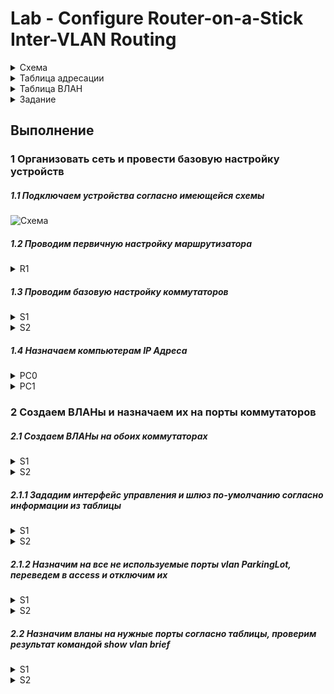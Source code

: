 # Lab - Configure Router-on-a-Stick Inter-VLAN Routing
<details>
<summary>Схема</summary>

![image](https://user-images.githubusercontent.com/74641903/110258222-9673a680-7fb2-11eb-8dca-feb313fd12d4.png)

</details>

<details>
<summary>Таблица адресации</summary>

| Device        | Interface     | IP adress        | Subnet Mask     | Default Gateway |
| ------------- |:-------------:| :---------------:|:---------------:|----------------:|
| R1            | G0/0/1.3      |   192.168.3.1    | 255.255.255.0   | N/A             |
|               | G0/0/1.4      |   192.168.4.1    | 255.255.255.0   | N/A             |
|               | G0/0/1.8      |    N/A           | N/A             | N/A             |
| S1            | VLAN 3        | 192.168.3.11     | 255.255.255.0   | 192.168.3.1     |
| S2            | VLAN 3        | 192.168.3.12     | 255.255.255.0   | 192.168.3.1     | 
| PC0           | NIC           |   192.168.3.3    | 255.255.255.0   | 192.168.3.1     |
| PC1           | NIC           |   192.168.4.3    | 255.255.255.0   | 192.168.4.1     |

</details>

<details>
<summary>Таблица ВЛАН</summary>

| VLAN          | Name          | Interface Assigned    |
| ------------- |:-------------:| :---------------:     |
| 3             | Management    |   S1: VLAN 3 <br /> S2: VLAN 3 <br /> S1: F0/6  |
| 4             | Operations    |   S2: F0/18   |
| 7             | ParkingLot    |   S1: F0/2-4, F0/7-24, G0/1-2 <br /> S2: F0/2-17, F0/19-24, G0/1-2            |
| 8             | Native        | N/A     |

</details>
<details>
<summary>Задание</summary>
  
1. Организовать сеть и провести базовую настройку устройств
2. Создать ВЛАНы и назначить на порту коммутаторов
3. Настроить 802.1Q транк между коммутаторами
4. Настроить маршрутизацию между ВЛАН на маршрутизаторе
5. Убедиться что все работает

</details>

## Выполнение
### 1 Организовать сеть и провести базовую настройку устройств <br/>
##### 1.1 Подключаем устройства согласно имеющейся схемы
![Схема](https://user-images.githubusercontent.com/74641903/110259808-ad1dfb80-7fba-11eb-8057-c1c2a9cf0340.jpg)

##### 1.2 Проводим первичную настройку маршрутизатора

<details>
<summary>R1</summary>

```
Router>en
Router>enable                                           
Router#conf t                                           
Router(config)#hostname R1                              
R1(config)#no ip domain-lookup                          
R1(config)#enable secret class                          
R1(config)#line console 0
R1(config-line)#password cisco                          
R1(config-line)#login                                   
R1(config)#line vty 0 4
R1(config-line)#password cisco                          
R1(config-line)#login                                   
R1(config)#service password-encryption                  
R1(config)#banner motd $ For autoruzed users only $     
R1#copy running-config startup-config                  
Destination filename [startup-config]? 
R1#clock set 0:12:00 08 March 2021                      
```

</details>

##### 1.3 Проводим базовую настройку коммутаторов

<details>
<summary>S1</summary>

```
Switch#enable
Switch#configure terminal 
Enter configuration commands, one per line. End with CNTL/Z.
Switch(config)#hostname S1
S1(config)#no ip domain-lookup 
S1(config)#enable secret class
S1(config)#line console 0
S1(config-line)#password cisco
S1(config-line)#login
S1(config-line)#exit
S1(config)#line vty 0 15
S1(config-line)#password cisco
S1(config-line)#login
S1(config-line)#exit
S1(config)#service password-encryption 
S1(config)#banner motd $ For autoruzed users only $ 
S1#clock set 0:20:00 08 March 2021
S1#copy running-config startup-config 
```

</details>

<details>
<summary>S2</summary>

```
Switch#enable
Switch#configure terminal 
Enter configuration commands, one per line. End with CNTL/Z.
Switch(config)#hostname S1
S2(config)#no ip domain-lookup 
S2(config)#enable secret class
S2(config)#line console 0
S2(config-line)#password cisco
S2(config-line)#login
S2(config-line)#exit
S2(config)#line vty 0 15
S2(config-line)#password cisco
S2(config-line)#login
S2(config-line)#exit
S2(config)#service password-encryption 
S2(config)#banner motd $ For autoruzed users only $ 
S2#clock set 0:20:00 08 March 2021
S2#copy running-config startup-config 
```

</details>

##### 1.4 Назначаем компьютерам IP Адреса

<details>
<summary>PC0</summary>
  
  ![PC0](https://user-images.githubusercontent.com/74641903/110260420-38988c00-7fbd-11eb-912b-b762f393f578.jpg)

  </details>
  
  
<details>
<summary>PC1</summary>
  
  
  ![PC1](https://user-images.githubusercontent.com/74641903/110260439-4fd77980-7fbd-11eb-8c9c-7a5d89d32276.jpg)

  </details>
  
### 2 Создаем ВЛАНы и назначаем их на порты коммутаторов <br/>
##### 2.1 Создаем ВЛАНы на обоих коммутаторах

<details>
<summary>S1</summary>
 
```
S1(config)#vlan 3
S1(config-vlan)#name Management
S1(config-vlan)#vlan 4
S1(config-vlan)#name Operations
S1(config-vlan)#vlan 7
S1(config-vlan)#name ParkingLot
S1(config-vlan)#vlan 8
S1(config-vlan)#name Native
```

</details>
  
  <details>
<summary>S2</summary>

```  
S2(config)#vlan 3
S2(config-vlan)#name Management
S2(config-vlan)#vlan 4
S2(config-vlan)#name Operations
S2(config-vlan)#vlan 7
S2(config-vlan)#name ParingLot
S2(config-vlan)#vlan 8
S2(config-vlan)#name Native
```

  </details>
  
  ##### 2.1.1 Зададим интерфейс управления и шлюз по-умолчанию согласно информации из таблицы
  
  <details>
<summary>S1</summary>

```  
S1(config)#interface vlan 3
S1(config-if)#ip address 192.168.3.11 255.255.255.0
S1(config-if)#no shutdown 
S1(config-if)#exit
S1(config)#ip default-gateway 192.168.3.1
```

  </details>
  
   <details>
<summary>S2</summary>

```  
S2(config)#interface vlan 3
S2(config-if)#ip address 192.168.3.12 255.255.255.0
S2(config-if)#no shutdown 
S2(config-if)#exit
S2(config)#ip default-gateway 192.168.3.1
```

  </details>
  
  ##### 2.1.2 Назначим на все не используемые порты vlan ParkingLot, переведем в access и отключим их
  
   <details>
<summary>S1</summary>

```  
S1(config)#interface range fa0/2 - 4 , fa0/7 - 24, gi0/1 - 2
S1(config-if-range)#switchport mode access 
S1(config-if-range)#switchport access vlan 7
S1(config-if-range)#shutdown 
```

  </details>
  
   <details>
<summary>S2</summary>

```  
S2(config)#interface range fa0/2 - 17, fa0/19 - 24, gi0/1 -2
S2(config-if-range)#switchport mode access 
S2(config-if-range)#switchport access vlan 7
S2(config-if-range)#shutdown  
```

  </details>
  
  ##### 2.2 Назначим вланы на нужные порты согласно таблицы, проверим результат командой show vlan brief
  
   <details>
<summary>S1</summary>

```  
S1(config)#interface fa0/6
S1(config-if)#switchport mode access
S1(config-if)#switchport access vlan 3

S1#show vlan brief 
VLAN Name Status Ports
---- -------------------------------- --------- -------------------------------
1 default active Fa0/1, Fa0/5
3 Management active Fa0/6
4 Operations active 
7 ParkingLot active Fa0/2, Fa0/3, Fa0/4, Fa0/7
Fa0/8, Fa0/9, Fa0/10, Fa0/11
Fa0/12, Fa0/13, Fa0/14, Fa0/15
Fa0/16, Fa0/17, Fa0/18, Fa0/19
Fa0/20, Fa0/21, Fa0/22, Fa0/23
Fa0/24, Gig0/1, Gig0/2
8 Native active 
1002 fddi-default active 
1003 token-ring-default active 
1004 fddinet-default active 
1005 trnet-default active 

```

  </details>
  
   <details>
<summary>S2</summary>

```  
S2(config)#interface fa0/18
S2(config-if)#switchport mode access
S2(config-if)#switchport access vlan 4

S2#show vlan brief 
VLAN Name Status Ports
---- -------------------------------- --------- -------------------------------
1 default active Fa0/1
3 Management active 
4 Operations active Fa0/18
7 ParingLot active Fa0/2, Fa0/3, Fa0/4, Fa0/5
Fa0/6, Fa0/7, Fa0/8, Fa0/9
Fa0/10, Fa0/11, Fa0/12, Fa0/13
Fa0/14, Fa0/15, Fa0/16, Fa0/17
Fa0/19, Fa0/20, Fa0/21, Fa0/22
Fa0/23, Fa0/24, Gig0/1, Gig0/2
8 Native active 
1002 fddi-default active 
1003 token-ring-default active 
1004 fddinet-default active 
1005 trnet-default active 
```

  </details>
  
  
  

